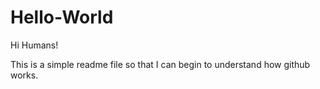 # Hello-World

Hi Humans!

This is a simple readme file so that I can begin to understand how github works. 
